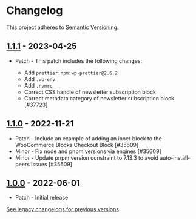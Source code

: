 # Changelog 

This project adheres to [Semantic Versioning](https://semver.org/spec/v2.0.0.html).

## [1.1.1](https://www.npmjs.com/package/@woocommerce/extend-cart-checkout-block/v/1.1.1) - 2023-04-25 

-   Patch - This patch includes the following changes:
    
    -   Add `prettier:npm:wp-prettier@2.6.2`
    -   Add `.wp-env`
    -   Add `.nvmrc`
    -   Correct CSS handle of newsletter subscription block
    -   Correct metadata category of newsletter subscription block [#37723]

## [1.1.0](https://www.npmjs.com/package/@woocommerce/extend-cart-checkout-block/v/1.1.0) - 2022-11-21 

-   Patch - Include an example of adding an inner block to the WooCommerce Blocks Checkout Block [#35609]
-   Minor - Fix node and pnpm versions via engines [#35609]
-   Minor - Update pnpm version constraint to 7.13.3 to avoid auto-install-peers issues [#35609]

## [1.0.0](https://www.npmjs.com/package/@woocommerce/extend-cart-checkout-block/v/1.0.0) - 2022-06-01 

-   Patch - Initial release

[See legacy changelogs for previous versions](https://github.com/woocommerce/woocommerce/blob/68581955106947918d2b17607a01bdfdf22288a9/packages/js/extend-cart-checkout-block/CHANGELOG.md).
